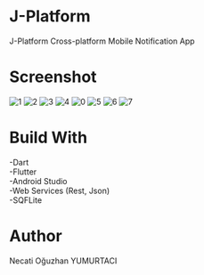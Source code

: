 # J-Platform

J-Platform Cross-platform Mobile Notification App

# Screenshot

![1](https://user-images.githubusercontent.com/44466051/94437541-9327f380-01a6-11eb-9cbf-63ac893ff5b7.jpg)
![2](https://user-images.githubusercontent.com/44466051/94437547-94f1b700-01a6-11eb-95d7-d856fa6b4121.jpg)
![3](https://user-images.githubusercontent.com/44466051/94437554-9622e400-01a6-11eb-867f-eb6952a9b000.jpg)
![4](https://user-images.githubusercontent.com/44466051/94438361-b1422380-01a7-11eb-9287-92da107c1688.jpg)
![0](https://user-images.githubusercontent.com/44466051/94437565-9a4f0180-01a6-11eb-800b-d32801cca73f.jpg)
![5](https://user-images.githubusercontent.com/44466051/94437574-9cb15b80-01a6-11eb-8e15-03c8c0d61129.jpg)
![6](https://user-images.githubusercontent.com/44466051/94438367-b30be700-01a7-11eb-971d-91af9ad8e5a9.jpg)
![7](https://user-images.githubusercontent.com/44466051/94438370-b3a47d80-01a7-11eb-9c91-1bdfdc5d3298.jpg)

# Build With

-Dart <br>
-Flutter<br>
-Android Studio <br>
-Web Services (Rest, Json) <br>
-SQFLite

# Author

Necati Oğuzhan YUMURTACI
